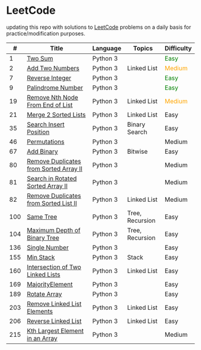 # LeetCode


updating this repo with solutions to [LeetCode](https://leetcode.com/) problems on a daily basis for practice/modification purposes.




| # | Title | Language | Topics |Difficulty | 
|---| ----- | -------- | ---------- | ---------- |
| 1 | [Two Sum](/Easy/No_0001_Two%20Sum)| Python 3 | | <font color="Green">Easy</font>|
|2| [Add Two Numbers](/Medium/No_0002_Add%20Two%20Numbers)| Python 3 | Linked List | <font color="Orange">Medium</font> |
|7| [Reverse Integer](/Easy/No_0007_Reverse%20Integer) | Python 3 |   | <font color="Green">Easy</font>|
|9| [Palindrome Number](/Easy/No_0009_Palindrome%20Number) | Python 3| |<font color="Green">Easy</font>|
|19| [Remove Nth Node From End of List](/Medium/No_0019_Remove%20Nth%20Node%20From%20End%20of%20List)| Python 3| Linked List| <font color="Orange">Medium</font>| 
|21| [Merge 2 Sorted Lists](/Easy/No_0021_Merge%202%20Sorted%20Lists)| Python 3| Linked List | Easy|
|35| [Search Insert Position](/Easy/No_0035_Search%20Insert%20Position) | Python 3| Binary Search| Easy| 
|46| [Permutations](/Medium/No_0046_Permutations) | Python 3| | Medium|
|67|[Add Binary](/Easy/No_0067_Add%20Binary)| Python 3| Bitwise | Easy|
|80| [Remove Duplicates from Sorted Array II](/Medium/No_0080_Remove%20Duplicates%20from%20Sorted%20Array%20II)| Python 3| | Medium|
|81| [Search in Rotated Sorted Array II](/Medium/No_0081_Search%20in%20Rotated%20Sorted%20Array%20II)| Python 3| |Medium|
|82| [Remove Duplicates from Sorted List II](/Medium/No_0082_Remove%20Duplicates%20from%20Sorted%20List%20II) |Python 3|Linked List | Medium|
|100| [Same Tree](/Easy/No_0100_Same%20Tree) | Python 3| Tree, Recursion | Easy|
|104| [Maximum Depth of Binary Tree](/Easy/No_0104_Maximum%20Depth%20of%20Binary%20Tree) | Python 3| Tree, Recursion | Easy|
|136| [Single Number](/Easy/No_0136_Single%20Number)| Python 3| | Easy|
|155| [Min Stack](/Easy/No_0155_Min%20Stack)| Python 3| Stack | Easy|
|160| [Intersection of Two Linked Lists](/Easy/No_0160_Intersection%20of%20Two%20Linked%20Lists) | Python 3| Linked List| Easy|
|169| [MajorityElement](/Easy/No_0169_Majority%20Element)| Python 3| | Easy|
|189| [Rotate Array](/Easy/No_0189_Rotate%20Array) | Python 3| | Easy|
|203|[Remove Linked List Elements](/Easy/No_0203_Remove%20Linked%20List%20Elements)| Python 3| Linked List | Easy|
|206| [Reverse Linked List](/Easy/No_0206_Reverse%20Linked%20List) | Python 3| Linked List | Easy|
|215| [Kth Largest Element in an Array](/Medium/No_0215_Kth%20Largest%20Element%20in%20an%20Array)| Python 3| | Medium|
